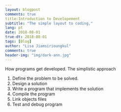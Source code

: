 ```yaml
---
layout: blogpost
comments: true
title:Introduction to Developement
subtitle: "The simple layout to coding,"
lang: pt
date: 2018-08-01
true-dt: 2018-08-01
tags: [Blog]
author: "Lisa Jiamsirioungkul"
comments: true
header-img: "img/dark-ann.jpg"
---
```


How programs get developed. The simplistic approach

1. Define the problem to be solved.
2. Design a solution
3. Write a program that implements the solution
4. Compile the program
5. Link objects files
6. Test and debug program

